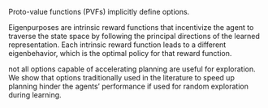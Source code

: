 Proto-value functions (PVFs) implicitly define options.

Eigenpurposes are intrinsic reward functions that incentivize the agent to traverse the state space by following the principal directions of the learned representation. Each intrinsic reward function leads to a different eigenbehavior, which is the optimal policy for that reward function.

not all options capable of accelerating planning are useful for exploration. We show that options traditionally used in the literature to speed up planning hinder the agents’ performance if used for random exploration during learning.
